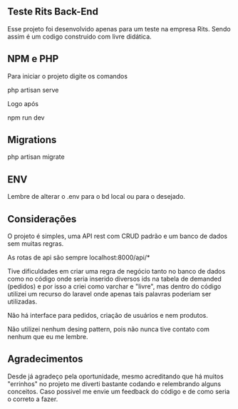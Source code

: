 ## Teste Rits Back-End

Esse projeto foi desenvolvido apenas para um teste na empresa Rits.
Sendo assim é um codigo construido com livre didática.

## NPM e PHP

Para iniciar o projeto digite os comandos

php artisan serve 

Logo após

npm run dev

## Migrations

php artisan migrate

## ENV

Lembre de alterar o .env para o bd local ou para o desejado.

## Considerações

O projeto é simples, uma API rest com CRUD padrão e um banco de dados sem muitas regras.

As rotas de api são sempre localhost:8000/api/*

Tive dificuldades em criar uma regra de negócio tanto no banco de dados como no código onde seria inserido diversos ids na tabela de demanded (pedidos)
e por isso a criei como varchar e "livre", mas dentro do código utilizei um recurso do laravel onde apenas tais palavras poderiam ser utilizadas.

Não há interface para pedidos, criação de usuários e nem produtos. 

Não utilizei nenhum desing pattern, pois não nunca tive contato com nenhum que eu me lembre.

## Agradecimentos

Desde já agradeço pela oportunidade, mesmo acreditando que há muitos "errinhos" no projeto
me diverti bastante codando e relembrando alguns conceitos. Caso possivel me envie um feedback do código
e de como seria o correto a fazer.
